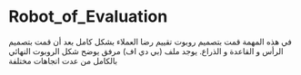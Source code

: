 # Robot_of_Evaluation
في هذه المهمة قمت بتصميم روبوت تقييم رضا العملاء بشكل كامل بعد أن قمت بتصميم الرأس و القاعدة و الذراع. يوجد ملف (بي دي اف) مرفق يوضح شكل الروبوت النهائي بالكامل من عدت اتجاهات مختلفة  

